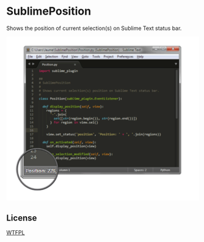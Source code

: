 # SublimePosition

Shows the position of current selection(s) on Sublime Text status bar.

![Screenshot](screenshot.gif "Screenshot")

## License

 [WTFPL](http://www.wtfpl.net/txt/copying/ " Do What the Fuck You Want to Public License.")
